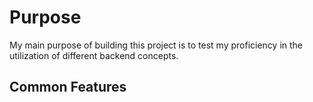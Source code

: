 # Purpose

My main purpose of building this project is to test my proficiency in the utilization of different backend concepts.

## Common Features

